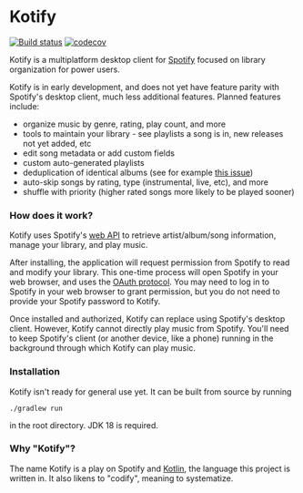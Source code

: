 # Kotify

[![Build status](https://github.com/dzirbel/kotify/workflows/Build/badge.svg)](https://github.com/dzirbel/kotify/actions/workflows/build.yml)
[![codecov](https://codecov.io/gh/dzirbel/kotify/branch/master/graph/badge.svg?token=RZU5D35M5E)](https://codecov.io/gh/dzirbel/kotify)

Kotify is a multiplatform desktop client for [Spotify](https://www.spotify.com/) focused on library
organization for power users.

Kotify is in early development, and does not yet have feature parity with Spotify's desktop client,
much less additional features. Planned features include:
* organize music by genre, rating, play count, and more
* tools to maintain your library - see playlists a song is in, new releases not yet added, etc
* edit song metadata or add custom fields
* custom auto-generated playlists
* deduplication of identical albums (see for example [this issue](https://community.spotify.com/t5/iOS-iPhone-iPad/Duplicates-of-the-same-albums/td-p/4542505))
* auto-skip songs by rating, type (instrumental, live, etc), and more
* shuffle with priority (higher rated songs more likely to be played sooner)

### How does it work?

Kotify uses Spotify's [web API](https://developer.spotify.com/documentation/web-api/) to retrieve
artist/album/song information, manage your library, and play music.

After installing, the application will request permission from Spotify to read and modify your
library. This one-time process will open Spotify in your web browser, and uses the
[OAuth protocol](https://developer.spotify.com/documentation/general/guides/authorization-guide/).
You may need to log in to Spotify in your web browser to grant permission, but you do not need to
provide your Spotify password to Kotify.

Once installed and authorized, Kotify can replace using Spotify's desktop client. However, Kotify
cannot directly play music from Spotify. You'll need to keep Spotify's client (or another device,
like a phone) running in the background through which Kotify can play music.

### Installation

Kotify isn't ready for general use yet. It can be built from source by running

```
./gradlew run
```

in the root directory. JDK 18 is required.

### Why "Kotify"?

The name Kotify is a play on Spotify and [Kotlin](https://kotlinlang.org/), the language this
project is written in. It also likens to "codify", meaning to systematize.
